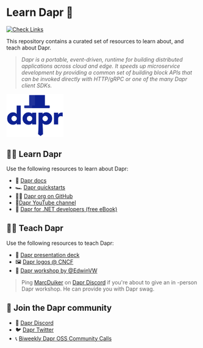 # Learn Dapr 🎩

[![Check Links](https://github.com/diagrid-labs/learn-dapr/actions/workflows/links.yml/badge.svg)](https://github.com/diagrid-labs/learn-dapr/actions/workflows/links.yml)

This repository contains a curated set of resources to learn about, and teach about Dapr.

> *Dapr is a portable, event-driven, runtime for building distributed applications across cloud and edge. It speeds up microservice development by providing a common set of building block APIs that can be invoked directly with HTTP/gRPC or one of the many Dapr client SDKs.*

<img src="images/logo/dapr-stacked-color.svg" width="150" />

## 🧑‍🎓 Learn Dapr

Use the following resources to learn about Dapr:

- 📖 [Dapr docs](https://docs.dapr.io/)
- 🏎️ [Dapr quickstarts](https://docs.dapr.io/getting-started/quickstarts/)
- 🧑‍💻 [Dapr org on GitHub](https://github.com/dapr)
- 🎥[Dapr YouTube channel](http://bit.ly/dapr-youtube)
- 📘 [Dapr for .NET developers (free eBook)](https://learn.microsoft.com/en-us/dotnet/architecture/dapr-for-net-developers/getting-started)

## 🧑‍🏫 Teach Dapr

Use the following resources to teach Dapr:

- 📢 [Dapr presentation deck](https://docs.dapr.io/contributing/presentations/)
- 🖼️ [Dapr logos @ CNCF](https://github.com/cncf/artwork/blob/master/examples/incubating.md#dapr-logos)
- 🚦 [Dapr workshop by @EdwinVW](https://github.com/EdwinVW/dapr-workshop)

> Ping [MarcDuiker](https://github.com/marcduiker) on [Dapr Discord](http://bit.ly/dapr-discord) if you're about to give an in -person Dapr workshop. He can provide you with Dapr swag.

## 🤗 Join the Dapr community

- 💬 [Dapr Discord](http://bit.ly/dapr-discord)
- 🐦 [Dapr Twitter](https://twitter.com/daprdev)
- 📞 [Biweekly Dapr OSS Community Calls](https://github.com/dapr/community#community-meetings)
